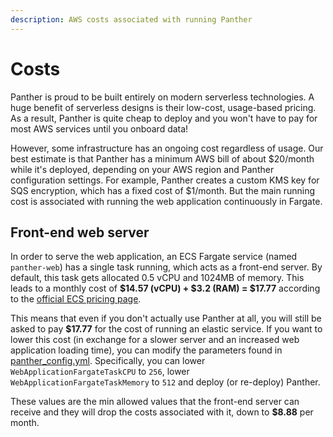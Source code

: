 ```yaml
---
description: AWS costs associated with running Panther
---
```


# Costs

Panther is proud to be built entirely on modern serverless technologies. A huge benefit of serverless
designs is their low-cost, usage-based pricing. As a result, Panther is quite cheap to deploy and
you won't have to pay for most AWS services until you onboard data!

However, some infrastructure has an ongoing cost regardless of usage. Our best estimate is that
Panther has a minimum AWS bill of about $20/month while it's deployed, depending on your AWS region 
and Panther configuration settings. For example, Panther creates a custom KMS key for SQS encryption, 
which has a fixed cost of $1/month. But the main running cost is associated with running the web
application continuously in Fargate.

## Front-end web server

In order to serve the web application, an ECS Fargate service (named `panther-web`) has a single
task running, which acts as a front-end server. By default, this task gets allocated 0.5 vCPU and 1024MB
of memory. This leads to a monthly cost of **$14.57 (vCPU) + $3.2 (RAM) = \$17.77** according to the [official ECS pricing page](https://aws.amazon.com/fargate/pricing/).

This means that even if you don't actually use Panther at all, you will still be asked to pay
**\$17.77** for the cost of running an elastic service. If you want to lower this cost
(in exchange for a slower server and an increased web application loading time), you can
modify the parameters found in [panther_config.yml](https://github.com/panther-labs/panther/blob/master/deployments/panther_config.yml). Specifically,
you can lower `WebApplicationFargateTaskCPU` to `256`, lower `WebApplicationFargateTaskMemory` to `512` and deploy (or re-deploy) Panther.

These values are the min allowed values that the front-end server can receive and they will drop the costs
associated with it, down to **\$8.88** per month.
